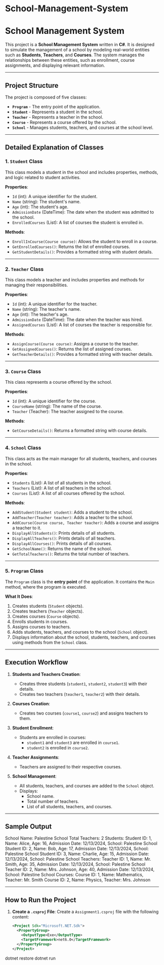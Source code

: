 # School-Management-System



# School Management System

This project is a **School Management System** written in **C#**. It is designed to simulate the management of a school by modeling real-world entities such as **Students**, **Teachers**, and **Courses**. The system manages the relationships between these entities, such as enrollment, course assignments, and displaying relevant information.

---

## Project Structure

The project is composed of five classes:

- **`Program`** - The entry point of the application.
- **`Student`** - Represents a student in the school.
- **`Teacher`** - Represents a teacher in the school.
- **`Course`** - Represents a course offered by the school.
- **`School`** - Manages students, teachers, and courses at the school level.

---

## Detailed Explanation of Classes

### 1. `Student` Class
This class models a student in the school and includes properties, methods, and logic related to student activities.

**Properties**:
- `Id` (int): A unique identifier for the student.
- `Name` (string): The student's name.
- `Age` (int): The student's age.
- `AdmissionDate` (DateTime): The date when the student was admitted to the school.
- `EnrolledCourses` (List<Course>): A list of courses the student is enrolled in.

**Methods**:
- `EnrollInCourse(Course course)`: Allows the student to enroll in a course.
- `GetEnrolledCourses()`: Returns the list of enrolled courses.
- `GetStudentDetails()`: Provides a formatted string with student details.

---

### 2. `Teacher` Class
This class models a teacher and includes properties and methods for managing their responsibilities.

**Properties**:
- `Id` (int): A unique identifier for the teacher.
- `Name` (string): The teacher's name.
- `Age` (int): The teacher's age.
- `AdmissionDate` (DateTime): The date when the teacher was hired.
- `AssignedCourses` (List<Course>): A list of courses the teacher is responsible for.

**Methods**:
- `AssignCourse(Course course)`: Assigns a course to the teacher.
- `GetAssignedCourses()`: Returns the list of assigned courses.
- `GetTeacherDetails()`: Provides a formatted string with teacher details.

---

### 3. `Course` Class
This class represents a course offered by the school.

**Properties**:
- `Id` (int): A unique identifier for the course.
- `CourseName` (string): The name of the course.
- `Teacher` (Teacher): The teacher assigned to the course.

**Methods**:
- `GetCourseDetails()`: Returns a formatted string with course details.

---

### 4. `School` Class
This class acts as the main manager for all students, teachers, and courses in the school.

**Properties**:
- `Students` (List<Student>): A list of all students in the school.
- `Teachers` (List<Teacher>): A list of all teachers in the school.
- `Courses` (List<Course>): A list of all courses offered by the school.

**Methods**:
- `AddStudent(Student student)`: Adds a student to the school.
- `AddTeacher(Teacher teacher)`: Adds a teacher to the school.
- `AddCourse(Course course, Teacher teacher)`: Adds a course and assigns a teacher to it.
- `DisplayAllStudents()`: Prints details of all students.
- `DisplayAllTeachers()`: Prints details of all teachers.
- `DisplayAllCourses()`: Prints details of all courses.
- `GetSchoolName()`: Returns the name of the school.
- `GetTotalTeachers()`: Returns the total number of teachers.

---

### 5. `Program` Class
The `Program` class is the **entry point** of the application. It contains the `Main` method, where the program is executed.

**What It Does**:
1. Creates students (`Student` objects).
2. Creates teachers (`Teacher` objects).
3. Creates courses (`Course` objects).
4. Enrolls students in courses.
5. Assigns courses to teachers.
6. Adds students, teachers, and courses to the school (`School` object).
7. Displays information about the school, students, teachers, and courses using methods from the `School` class.

---

## Execution Workflow

1. **Students and Teachers Creation**:
   - Creates three students (`student1`, `student2`, `student3`) with their details.
   - Creates two teachers (`teacher1`, `teacher2`) with their details.

2. **Courses Creation**:
   - Creates two courses (`course1`, `course2`) and assigns teachers to them.

3. **Student Enrollment**:
   - Students are enrolled in courses:
     - `student1` and `student3` are enrolled in `course1`.
     - `student2` is enrolled in `course2`.

4. **Teacher Assignments**:
   - Teachers are assigned to their respective courses.

5. **School Management**:
   - All students, teachers, and courses are added to the `School` object.
   - Displays:
     - School name.
     - Total number of teachers.
     - List of all students, teachers, and courses.

---

## Sample Output

School Name: Palestine School Total Teachers: 2 Students: Student ID: 1, Name: Alice, Age: 16, Admission Date: 12/13/2024, School: Palestine School Student ID: 2, Name: Bob, Age: 17, Admission Date: 12/13/2024, School: Palestine School Student ID: 3, Name: Charlie, Age: 15, Admission Date: 12/13/2024, School: Palestine School Teachers: Teacher ID: 1, Name: Mr. Smith, Age: 35, Admission Date: 12/13/2024, School: Palestine School Teacher ID: 2, Name: Mrs. Johnson, Age: 40, Admission Date: 12/13/2024, School: Palestine School Courses: Course ID: 1, Name: Mathematics, Teacher: Mr. Smith Course ID: 2, Name: Physics, Teacher: Mrs. Johnson


---

## How to Run the Project

1. **Create a `.csproj` File**:
   Create a `Assignment1.csproj` file with the following content:

   ```xml
   <Project Sdk="Microsoft.NET.Sdk">
     <PropertyGroup>
       <OutputType>Exe</OutputType>
       <TargetFramework>net6.0</TargetFramework>
     </PropertyGroup>
   </Project>

dotnet restore
dotnet run
